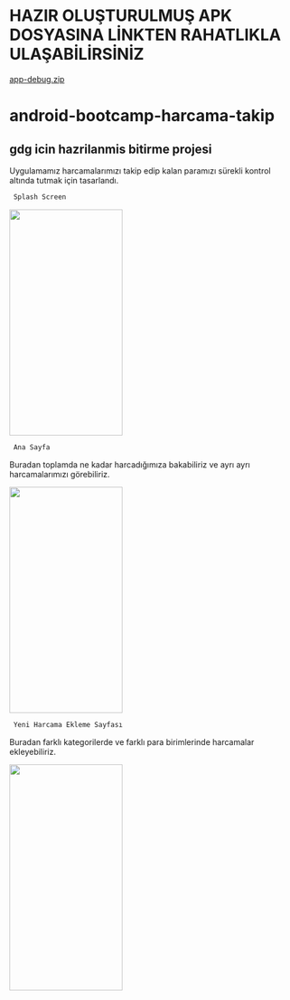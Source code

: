 # HAZIR OLUŞTURULMUŞ APK DOSYASINA LİNKTEN RAHATLIKLA ULAŞABİLİRSİNİZ
[app-debug.zip](https://github.com/race46/android-bootcamp-harcama-takip/files/6446474/app-debug.zip)
# android-bootcamp-harcama-takip
## gdg icin hazrilanmis bitirme projesi
Uygulamamız harcamalarımızı takip edip kalan paramızı sürekli kontrol altında tutmak için tasarlandı. 
```bash
 Splash Screen
```



<img src="https://user-images.githubusercontent.com/52047068/117550343-8034a600-b048-11eb-8e70-32e38c82df4e.jpg" data-canonical-src="https://user-images.githubusercontent.com/52047068/117550343-8034a600-b048-11eb-8e70-32e38c82df4e.jpg" width="200" height="400" />


```bash
 Ana Sayfa
```
Buradan toplamda ne kadar harcadığımıza bakabiliriz ve ayrı ayrı harcamalarımızı görebiliriz.



<img src="https://user-images.githubusercontent.com/52047068/117550628-0ac9d500-b04a-11eb-8e8b-ae9352dd1382.jpg" data-canonical-src="https://user-images.githubusercontent.com/52047068/117550343-8034a600-b048-11eb-8e70-32e38c82df4e.jpg" width="200" height="400" />

```bash
 Yeni Harcama Ekleme Sayfası
```
Buradan farklı kategorilerde ve farklı para birimlerinde harcamalar ekleyebiliriz.

<img src="https://user-images.githubusercontent.com/52047068/117550634-10bfb600-b04a-11eb-93be-42d355441dd0.jpg" data-canonical-src="https://user-images.githubusercontent.com/52047068/117550343-8034a600-b048-11eb-8e70-32e38c82df4e.jpg" width="200" height="400" />


